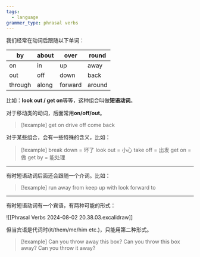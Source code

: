 ```yaml
---
tags:
  - language
grammer_type: phrasal verbs
---
```

我们经常在动词后跟随以下单词：

| by          | about | over    | round  |
| ----------- | ----- | ------- | ------ |
| on          | in    | up      | away   |
| out         | off   | down    | back   |
| through<br> | along | forward | around |
比如：**look out / get on**等等，这种组合叫做**短语动词**。

对于移动类的动词，后面常用**on/off/out**。

> [!example]
> get on
> drive off
> come back

对于某些组合，会有一些特殊的含义，比如：

> [!example]
> break down = 坏了
> look out = 小心
> take off = 出发
> get on = 做
> get by = 能处理

---

有时短语动词后面还会跟随一个介词。比如：

> [!example]
> run away from
> keep up with
> look forward to

---

有时短语动词有一个宾语，有两种可能的形式：

![[Phrasal Verbs 2024-08-02 20.38.03.excalidraw]]

但当宾语是代词时(it/them/me/him etc.)，只能用第二种形式。

> [!example]
> Can you throw away this box?
> Can you throw this box away?
> Can you throw it away?